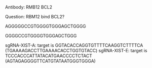 Antibody: RMB12
BCL2

Question: RBM12 bind BCL2?

AGGGGGCCGTGGGGTGGGAGCTGGGG

GGGGCCGTGGGGTGGGAGCTGGG


sgRNA-XIST-A: target is GGTACACCAGGTGTTTTCAAGGTCTTTTCA (TGAAAAGACCTTGAAAACACCTGGTGTACC)
sgRNA-XIST-E: target is TCCCACCCATTATACATGAACCCCTCTACT (AGTAGAGGGGTTCATGTATAATGGGTGGGA)
